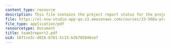 ```yaml
---
content_type: resource
description: This file contains the project report status for the project 'MIT Portal'.
file: https://ol-ocw-studio-app-qa.s3.amazonaws.com/courses/15-568a-practical-information-technology-management-spring-2005/1071ce3cd01667815c23b3b705846ce7_team3report2.pdf
file_type: application/pdf
resourcetype: Document
title: team3report2.pdf
uid: 1071ce3c-d016-6781-5c23-b3b705846ce7
---
```

